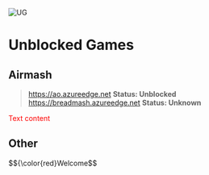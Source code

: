 ![UG](https://github.com/BeanChair/UnblockedGameSites/assets/169915564/fb403ebe-7a97-4f50-b27f-14f11ecf8114)
# Unblocked Games

## Airmash
> https://ao.azureedge.net **Status: Unblocked**
> https://breadmash.azureedge.net **Status: Unknown**

<span style="color:red">
Text content
</span>

## Other
$${\color{red}Welcome$$
